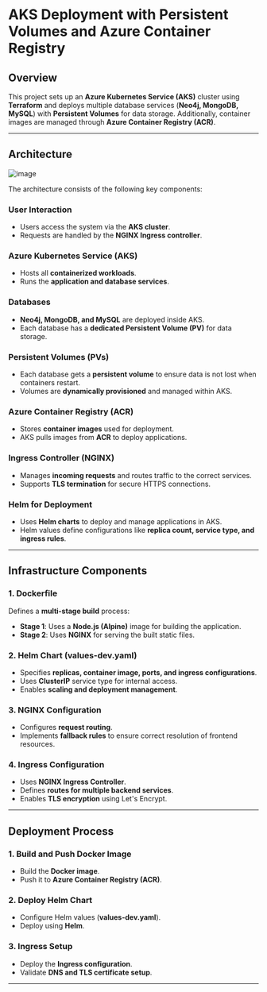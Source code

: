 # **AKS Deployment with Persistent Volumes and Azure Container Registry**  

## **Overview**  
This project sets up an **Azure Kubernetes Service (AKS)** cluster using **Terraform** and deploys multiple database services (**Neo4j, MongoDB, MySQL**) with **Persistent Volumes** for data storage. Additionally, container images are managed through **Azure Container Registry (ACR)**.  

---  

## **Architecture**  

![image](https://github.com/user-attachments/assets/05efa126-bce7-4126-8263-b3545cabb9b1)

The architecture consists of the following key components:  

### **User Interaction**  
- Users access the system via the **AKS cluster**.  
- Requests are handled by the **NGINX Ingress controller**.  

### **Azure Kubernetes Service (AKS)**  
- Hosts all **containerized workloads**.  
- Runs the **application and database services**.  

### **Databases**  
- **Neo4j, MongoDB, and MySQL** are deployed inside AKS.  
- Each database has a **dedicated Persistent Volume (PV)** for data storage.  

### **Persistent Volumes (PVs)**  
- Each database gets a **persistent volume** to ensure data is not lost when containers restart.  
- Volumes are **dynamically provisioned** and managed within AKS.  

### **Azure Container Registry (ACR)**  
- Stores **container images** used for deployment.  
- AKS pulls images from **ACR** to deploy applications.  

### **Ingress Controller (NGINX)**  
- Manages **incoming requests** and routes traffic to the correct services.  
- Supports **TLS termination** for secure HTTPS connections.  

### **Helm for Deployment**  
- Uses **Helm charts** to deploy and manage applications in AKS.  
- Helm values define configurations like **replica count, service type, and ingress rules**.  

---  

## **Infrastructure Components**  

### **1. Dockerfile**  
Defines a **multi-stage build** process:  
- **Stage 1**: Uses a **Node.js (Alpine)** image for building the application.  
- **Stage 2**: Uses **NGINX** for serving the built static files.  

### **2. Helm Chart (values-dev.yaml)**  
- Specifies **replicas, container image, ports, and ingress configurations**.  
- Uses **ClusterIP** service type for internal access.  
- Enables **scaling and deployment management**.  

### **3. NGINX Configuration**  
- Configures **request routing**.  
- Implements **fallback rules** to ensure correct resolution of frontend resources.  

### **4. Ingress Configuration**  
- Uses **NGINX Ingress Controller**.  
- Defines **routes for multiple backend services**.  
- Enables **TLS encryption** using Let's Encrypt.  

---  

## **Deployment Process**  

### **1. Build and Push Docker Image**  
- Build the **Docker image**.  
- Push it to **Azure Container Registry (ACR)**.  

### **2. Deploy Helm Chart**  
- Configure Helm values (**values-dev.yaml**).  
- Deploy using **Helm**.  

### **3. Ingress Setup**  
- Deploy the **Ingress configuration**.  
- Validate **DNS and TLS certificate setup**.  

---
